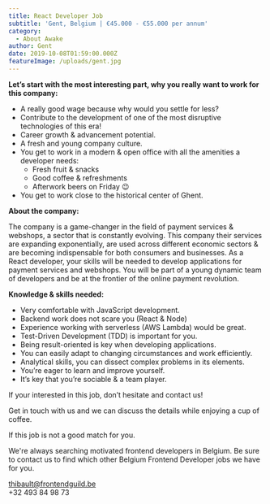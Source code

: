 ```yaml
---
title: React Developer Job
subtitle: 'Gent, Belgium | €45.000 - €55.000 per annum'
category:
  - About Awake
author: Gent
date: 2019-10-08T01:59:00.000Z
featureImage: /uploads/gent.jpg
---
```

**Let’s start with the most interesting part, why you really want to work for this company:**

* A really good wage because why would you settle for less?
* Contribute to the development of one of the most disruptive technologies of this era!
* Career growth & advancement potential.
* A fresh and young company culture.
* You get to work in a modern & open office with all the amenities a developer needs:
  * Fresh fruit & snacks
  * Good coffee & refreshments
  * Afterwork beers on Friday 😉
* You get to work close to the historical center of Ghent.

**About the company:**

The company is a game-changer in the field of payment services & webshops, a sector that is constantly evolving. This company their services are expanding exponentially, are used across different economic sectors & are becoming indispensable for both consumers and businesses. As a React developer, your skills will be needed to develop applications for payment services and webshops. You will be part of a young dynamic team of developers and be at the frontier of the online payment revolution.

**Knowledge & skills needed:**

* Very comfortable with JavaScript development.
* Backend work does not scare you (React & Node)
* Experience working with serverless (AWS Lambda) would be great.
* Test-Driven Development (TDD) is important for you.
* Being result-oriented is key when developing applications.
* You can easily adapt to changing circumstances and work efficiently.
* Analytical skills, you can dissect complex problems in its elements.
* You’re eager to learn and improve yourself.
* It’s key that you’re sociable & a team player.

If your interested in this job, don’t hesitate and contact us!

Get in touch with us and we can discuss the details while enjoying a cup of coffee.

If this job is not a good match for you.

We're always searching motivated frontend developers in Belgium. Be sure to contact us to find which other Belgium Frontend Developer jobs we have for you.

thibault@frontendguild.be\
+32 493 84 98 73

